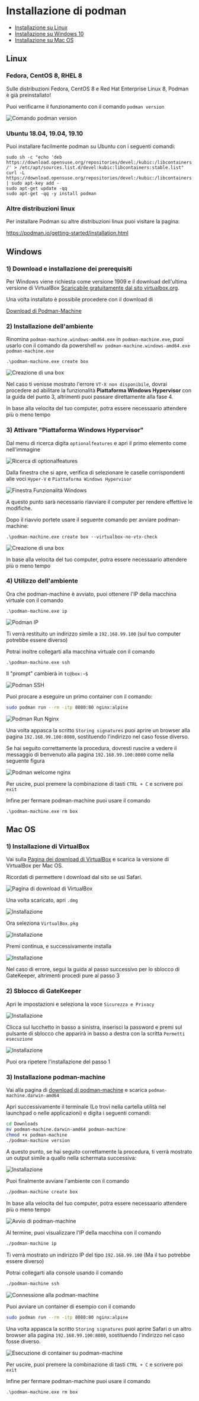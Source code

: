 # Installazione di podman

- [Installazione su Linux](##Linux)
- [Installazione su Windows 10](##Windows)
- [Installazione su Mac OS](##Mac%20OS)

## Linux

### Fedora, CentOS 8, RHEL 8

Sulle distribuzioni Fedora, CentOS 8 e Red Hat Enterprise Linux 8, Podman è già preinstallato!

Puoi verificarne il funzionamento con il comando `podman version`

![Comando podman version](linux-pm.png)

### Ubuntu 18.04, 19.04, 19.10

Puoi installare facilmente podman su Ubuntu con i seguenti comandi:

```shell
sudo sh -c "echo 'deb https://download.opensuse.org/repositories/devel:/kubic:/libcontainers:/stable/xUbuntu_${VERSION_ID}/ /' > /etc/apt/sources.list.d/devel:kubic:libcontainers:stable.list"
curl -L https://download.opensuse.org/repositories/devel:/kubic:/libcontainers:/stable/xUbuntu_${VERSION_ID}/Release.key | sudo apt-key add -
sudo apt-get update -qq
sudo apt-get -qq -y install podman
```

### Altre distribuzioni linux

Per installare Podman su altre distribuzioni linux puoi visitare la pagina:

https://podman.io/getting-started/installation.html

## Windows

### 1) Download e installazione dei prerequisiti

Per Windows viene richiesta come versione 1909 e il download dell'ultima versione di VirtualBox [Scaricabile gratuitamente dal sito virtualbox.org](https://www.virtualbox.org/wiki/Downloads).

Una volta installato è possibile procedere con il download di

[Download di Podman-Machine](https://github.com/boot2podman/machine/releases/download/v0.17/podman-machine.windows-amd64.exe)

### 2) Installazione dell'ambiente

Rinomina `podman-machine.windows-amd64.exe` in `podman-machine.exe`, puoi usarlo con il comando da powershell `mv podman-machine.windows-amd64.exe podman-machine.exe`

```pwsh
.\podman-machine.exe create box
```

![Creazione di una box](win-pm-create.png)

Nel caso ti venisse mostrato l'errore `VT-X non disponibile`, dovrai procedere ad abilitare la funzionalità **Piattaforma Windows Hypervisor** con la guida del punto 3, altrimenti puoi passare direttamente alla fase 4.

In base alla velocita del tuo computer, potra essere necessaario attendere più o meno tempo

### 3) Attivare "Piattaforma Windows Hypervisor"

Dal menu di ricerca digita `optionalfeatures` e apri il primo elemento come nell'immagine

![Ricerca di optionalfeatures](win-optionalfeatures1.png)

Dalla finestra che si apre, verifica di selezionare le caselle corrispondenti alle voci `Hyper-V` e `Piattaforma Windows Hypervisor`

![Finestra Funzionalità Windows](win-optionalfeatures2.png)

A questo punto sarà necessario riavviare il computer per rendere effettive le modifiche.

Dopo il riavvio portete usare il seguente comando per avviare podman-machine:

```pwsh
.\podman-machine.exe create box --virtualbox-no-vtx-check
```

![Creazione di una box](win-pm-start.png)

In base alla velocita del tuo computer, potra essere necessaario attendere più o meno tempo

### 4) Utilizzo dell'ambiente

Ora che podman-machine è avviato, puoi ottenere l'IP della macchina virtuale con il comando

```pwsh
.\podman-machine.exe ip
```

![Podman IP](win-pm-ip.png)

Ti verrà restituito un indirizzo simile a `192.168.99.100` (sul tuo computer potrebbe essere diverso)

Potrai inoltre collegarti alla macchina virtuale con il comando

```pwsh
.\podman-machine.exe ssh
```

Il "prompt" cambierà in `tc@box:~$`

![Podman SSH](win-pm-ssh.png)

Puoi procare a eseguire un primo container con il comando:

```bash
sudo podman run --rm -itp 8080:80 nginx:alpine
```

![Podman Run Nginx](win-pm-run.png)

Una volta appasca la scritto `Storing signatures` puoi aprire un browser alla pagina `192.168.99.100:8080`, sostituendo l'indirizzo nel caso fosse diverso.

Se hai seguito correttamente la procedura, dovresti ruscire a vedere il messaggio di benvenuto alla pagina `192.168.99.100:8080` come nella seguente figura

![Podman welcome nginx](win-pm-nginx.png)

Per uscire, puoi premere la combinazione di tasti `CTRL + C` e scrivere poi `exit`

Infine per fermare podman-machine puoi usare il comando

```pwsh
.\podman-machine.exe rm box
```

## Mac OS

### 1) Installazione di VirtualBox

Vai sulla [Pagina dei download di VirtualBox](https://www.virtualbox.org/wiki/Downloads) e scarica la versione di VirtualBox per Mac OS.

Ricordati di permettere i download dal sito se usi Safari.

![Pagina di download di VirtualBox](osx-vbox-download.png)

Una volta scaricato, apri `.dmg`

![Installazione](osx-vbox-install-1.png)

Ora seleziona `VirtualBox.pkg`

![Installazione](osx-vbox-install-2.png)

Premi continua, e successivamente installa

![Installazione](osx-vbox-install-3.png)

Nel caso di errore, segui la guida al passo successivo per lo sblocco di GateKeeper, altrimenti procedi pure al passo 3

### 2) Sblocco di GateKeeper

Apri le impostazioni e seleziona la voce `Sicurezza e Privacy`

![Installazione](osx-gatekeeper-1.png)

Clicca sul lucchetto in basso a sinistra, inserisci la password e premi sul pulsante di sblocco che apparirà in basso a destra con la scritta `Permetti esecuzione`

![Installazione](osx-gatekeeper-2.png)

Puoi ora ripetere l'installazione del passo 1

### 3) Installazione podman-machine

Vai alla pagina di [download di podman-machine](https://github.com/boot2podman/machine/releases) e scarica `podman-machine.darwin-amd64`

Apri successivamente il terminale (Lo trovi nella cartella utilità nel launchpad o nelle applicazioni) e digita i seguenti comandi:

```zsh
cd Downloads
mv podman-machine.darwin-amd64 podman-machine
chmod +x podman-machine
./podman-machine version
```

A questo punto, se hai seguito correttamente la procedura, ti verrà mostrato un output simile a quallo nella schermata successiva:

![Installazione](osx-chmod.png)

Puoi finalmente avviare l'ambiente con il comando

```zsh
./podman-machine create box
```

In base alla velocita del tuo computer, potra essere necessaario attendere più o meno tempo

![Avvio di podman-machine](osx-pm-create.png)

Al termine, puoi visualizzare l'IP della macchina con il comando

```zsh
./podman-machine ip
```

Ti verrà mostrato un indirizzo IP del tipo `192.168.99.100` (Ma il tuo potrebbe essere diverso)

Potrai collegarti alla console usando il comando

```zsh
./podman-machine ssh
```

![Connessione alla podman-machine](osx-pm-ssh.png)

Puoi avviare un container di esempio con il comando

```bash
sudo podman run --rm -itp 8080:80 nginx:alpine
```

Una volta appasca la scritto `Storing signatures` puoi aprire Safari o un altro browser alla pagina `192.168.99.100:8080`, sostituendo l'indirizzo nel caso fosse diverso.

![Esecuzione di container su podman-machine](osx-pm-nginx.png)

Per uscire, puoi premere la combinazione di tasti `CTRL + C` e scrivere poi `exit`

Infine per fermare podman-machine puoi usare il comando

```pwsh
.\podman-machine.exe rm box
```
